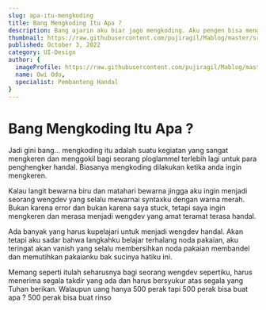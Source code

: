 ```yaml
---
slug: apa-itu-mengkoding
title: Bang Mengkoding Itu Apa ?
description: Bang ajarin aku biar jago mengkoding. Aku pengen bisa mengkoding biar jadi hemker yang gegeh. Bang tutor pulstek bang, bang pengen bisa re-ek je-es biar bisa jadi wengdev wangi-wangi
thumbnail: https://raw.githubusercontent.com/pujiragil/Mablog/master/src/images/thumbnail-7.png
published: October 3, 2022
category: UI-Design
author: {
  imageProfile: https://raw.githubusercontent.com/pujiragil/Mablog/master/src/images/profile-5.png,
  name: Owi Odo,
  specialist: Pembanteng Handal
}
---
```


# Bang Mengkoding Itu Apa ?

Jadi gini bang... mengkoding itu adalah suatu kegiatan yang sangat mengkeren dan menggokil bagi seorang ploglammel terlebih lagi untuk para penghengker handal. Biasanya mengkoding dilakukan ketika anda ingin mengkeren.

Kalau langit bewarna biru dan matahari bewarna jingga aku ingin menjadi seorang wengdev yang selalu mewarnai syntaxku dengan warna merah. Bukan karena error dan bukan karena saya stuck, tetapi saya ingin mengkeren dan merasa menjadi wengdev yang amat teramat terasa handal.

Ada banyak yang harus kupelajari untuk menjadi wengdev handal. Akan tetapi aku sadar bahwa langkahku belajar terhalang noda pakaian, aku teringat akan vanish yang selalu membersihkan noda pakaian membandel dan memutihkan pakaianku bak sucinya hatiku ini.

Memang seperti itulah seharusnya bagi seorang wengdev sepertiku, harus menerima segala takdir yang ada dan harus bersyukur atas segala yang Tuhan berikan. Walaupun uang hanya 500 perak tapi 500 perak bisa buat apa ? 500 perak bisa buat rinso